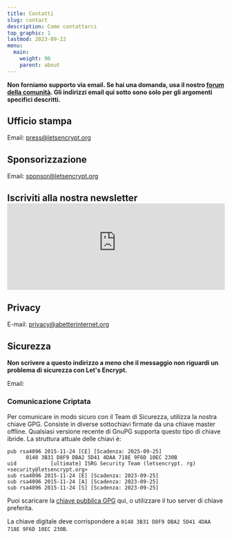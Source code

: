 ```yaml
---
title: Contatti
slug: contact
description: Come contattarci
top_graphic: 1
lastmod: 2023-09-22
menu:
  main:
    weight: 90
    parent: about
---
```


**Non forniamo supporto via email. Se hai una domanda, usa il nostro [forum della comunità](https://community.letsencrypt.org). Gli indirizzi email qui sotto sono solo per gli argomenti specifici descritti.**

## Ufficio stampa

Email: [press@letsencrypt.org](mailto:press@letsencrypt.org)

## Sponsorizzazione

Email: [sponsor@letsencrypt.org](mailto:sponsor@letsencrypt.org)

## Iscriviti alla nostra newsletter <iframe src="https://outreach.abetterinternet.org/l/1011011/2023-02-16/6l51" height="200" style="width: 100%; border: 0"></iframe>

## Privacy

E-mail: [privacy@abetterinternet.org](mailto:privacy@abetterinternet.org)

## Sicurezza

**Non scrivere a questo indirizzo a meno che il messaggio non riguardi un problema di sicurezza con Let's Encrypt.**

<span id="email">Email: </span>

<script>
  var parts = ["security", '@', "letsencrypt", ".", "org"];
  var anchor = document.createElement("a");
  anchor.href = "mailto:" + parts.join("");
  anchor.text = parts.join("");
  document.getElementById("email").appendChild(anchor)
</script>

### Comunicazione Criptata

Per comunicare in modo sicuro con il Team di Sicurezza, utilizza la nostra chiave GPG. Consiste in diverse sottochiavi firmate da una chiave master offline. Qualsiasi versione recente di GnuPG supporta questo tipo di chiave ibride. La struttura attuale delle chiavi è:

```
pub rsa4096 2015-11-24 [CE] [Scadenza: 2025-09-25]
      0148 3B31 D8F9 DBA2 5D41 4DAA 718E 9F6D 10EC 230B
uid           [ultimate] ISRG Security Team (letsencrypt. rg) <security@letsencrypt.org>
sub rsa4096 2015-11-24 [E] [Scadenza: 2023-09-25]
sub rsa4096 2015-11-24 [A] [Scadenza: 2023-09-25]
sub rsa4096 2015-11-24 [S] [Scadenza: 2023-09-25]
```

Puoi scaricare la [chiave pubblica GPG](/security_letsencrypt.org-publickey.asc) qui, o utilizzare il tuo server di chiave preferita.

La chiave digitale deve corrispondere a `0148 3B31 D8F9 DBA2 5D41 4DAA 718E 9F6D 10EC 230B`.
